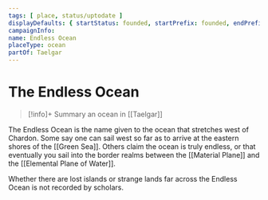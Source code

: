 ```yaml
---
tags: [ place, status/uptodate ]
displayDefaults: { startStatus: founded, startPrefix: founded, endPrefix: destroyed, endStatus: destroyed }
campaignInfo: 
name: Endless Ocean
placeType: ocean
partOf: Taelgar
---
```

# The Endless Ocean
>[!info]+ Summary
> an ocean in [[Taelgar]]

The Endless Ocean is the name given to the ocean that stretches west of Chardon. Some say one can sail west so far as to arrive at the eastern shores of the [[Green Sea]]. Others claim the ocean is truly endless, or that eventually you sail into the border realms between the [[Material Plane]] and the [[Elemental Plane of Water]]. 

Whether there are lost islands or strange lands far across the Endless Ocean is not recorded by  scholars. 